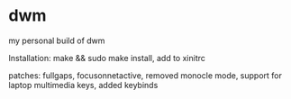 # dwm
my personal build of dwm


Installation:
make && sudo make install,
add to xinitrc

patches: 
fullgaps,
focusonnetactive,
removed monocle mode, 
support for laptop multimedia keys,
added keybinds

